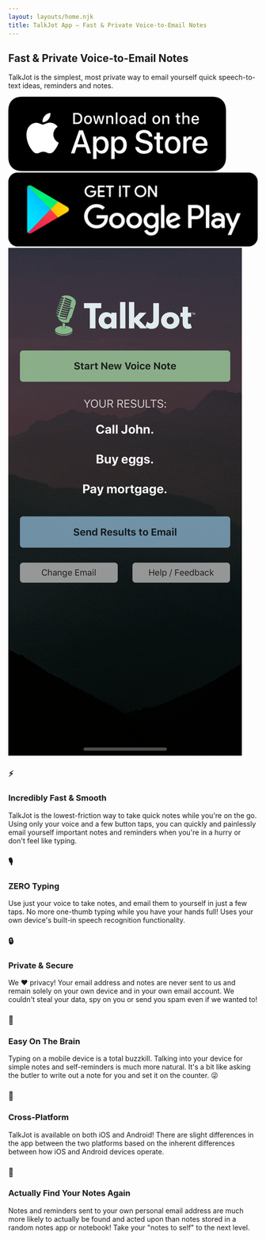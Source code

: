 ```yaml
---
layout: layouts/home.njk
title: TalkJot App – Fast & Private Voice-to-Email Notes
---
```


<div class="home-top">
  <div class="home-top-left">
    <h2>Fast & Private Voice-to-Email Notes</h2>
    <p>TalkJot is the simplest, most private way to email yourself quick speech-to-text ideas, reminders and notes.</p>
    <div class="store-buttons">
      <a href="https://apps.apple.com/us/app/talkjot-voice-to-email-notes/id1499580999" target="_blank" class="store-button">
        <img src="/img/appstore.png">
      </a>
      <a href="https://play.google.com/store/apps/details?id=com.talkjot" target="_blank" class="store-button">
        <img src="/img/playstore.png">
      </a>
    </div>
  </div>
  <div class="screenshot-div">
    <img class="screenshot" src="/img/screenshot.png">
  </div>
</div>

<div class="features">
  <div class="feature">
    <h3 class="feature-emoji">⚡</h3>
    <div class="feature-text">
      <h3>
        Incredibly Fast & Smooth
      </h3>
      <p>
        TalkJot is the lowest-friction way to take quick notes while you're on the go. Using only your voice and a few button taps, you can quickly and painlessly email yourself important notes and reminders when you're in a hurry or don't feel like typing.
      </p>
    </div>
  </div>
  <div class="feature">
    <h3 class="feature-emoji">🎙️</h3>
    <div class="feature-text">
      <h3>
        ZERO Typing
      </h3>
      <p>
        Use just your voice to take notes, and email them to yourself in just a few taps. No more one-thumb typing while you have your hands full! Uses your own device's built-in speech recognition functionality.
      </p>
    </div>
  </div>
  <div class="feature">
    <h3 class="feature-emoji">🔒</h3>
    <div class="feature-text">
      <h3>
        Private & Secure
      </h3>
      <p>
        We ❤️ privacy! Your email address and notes are never sent to us and remain solely on your own device and in your own email account. We couldn't steal your data, spy on you or send you spam even if we wanted to!
      </p>
    </div>
  </div>
  <div class="feature">
    <h3 class="feature-emoji">🧠</h3>
    <div class="feature-text">
      <h3>
        Easy On The Brain
      </h3>
      <p>
        Typing on a mobile device is a total buzzkill. Talking into your device for simple notes and self-reminders is much more natural. It's a bit like asking the butler to write out a note for you and set it on the counter. 😜
      </p>
    </div>
  </div>
  <div class="feature">
    <h3 class="feature-emoji">🚀</h3>
    <div class="feature-text">
      <h3>
        Cross-Platform
      </h3>
      <p>
        TalkJot is available on both iOS and Android! There are slight differences in the app between the two platforms based on the inherent differences between how iOS and Android devices operate.
      </p>
    </div>
  </div>
  <div class="feature">
    <h3 class="feature-emoji">📎</h3>
    <div class="feature-text">
      <h3>
        Actually Find Your Notes Again
      </h3>
      <p>
        Notes and reminders sent to your own personal email address are much more likely to actually be found and acted upon than notes stored in a random notes app or notebook! Take your "notes to self" to the next level.
      </p>
    </div>
  </div>
</div>
